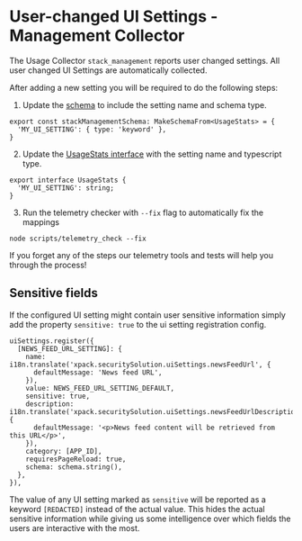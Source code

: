 # User-changed UI Settings - Management Collector

The Usage Collector `stack_management` reports user changed settings.
All user changed UI Settings are automatically collected.

After adding a new setting you will be required to do the following steps:

1. Update the [schema](./schema.ts) to include the setting name and schema type.
```
export const stackManagementSchema: MakeSchemaFrom<UsageStats> = {
  'MY_UI_SETTING': { type: 'keyword' },
}
```

2. Update the [UsageStats interface](./types.ts) with the setting name and typescript type.
```
export interface UsageStats {
  'MY_UI_SETTING': string;
}
```
3. Run the telemetry checker with `--fix` flag to automatically fix the mappings

```
node scripts/telemetry_check --fix
```

If you forget any of the steps our telemetry tools and tests will help you through the process!

## Sensitive fields

If the configured UI setting might contain user sensitive information simply add the property `sensitive: true` to the ui setting registration config.

```
uiSettings.register({
  [NEWS_FEED_URL_SETTING]: {
    name: i18n.translate('xpack.securitySolution.uiSettings.newsFeedUrl', {
      defaultMessage: 'News feed URL',
    }),
    value: NEWS_FEED_URL_SETTING_DEFAULT,
    sensitive: true,
    description: i18n.translate('xpack.securitySolution.uiSettings.newsFeedUrlDescription', {
      defaultMessage: '<p>News feed content will be retrieved from this URL</p>',
    }),
    category: [APP_ID],
    requiresPageReload: true,
    schema: schema.string(),
  },
}),
```

The value of any UI setting marked as `sensitive` will be reported as a keyword `[REDACTED]` instead of the actual value. This hides the actual sensitive information while giving us some intelligence over which fields the users are interactive with the most.

